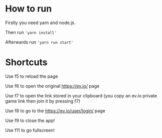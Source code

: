 # How to run

Firstly you need yarn and node.js.

Then run `'yarn install'`

Afterwards run 
`'yarn run start'`

# Shortcuts

Use f5 to reload the page

Use f6 to open the original https://ev.io/ page

Use f7 to open the link stored in your clipboard (you copy an ev.io private game link then join it by pressing f7)

Use f8 to go to the https://ev.io/user/login/ page

Use f9 to close the app!

Use f11 to go fullscreen!
